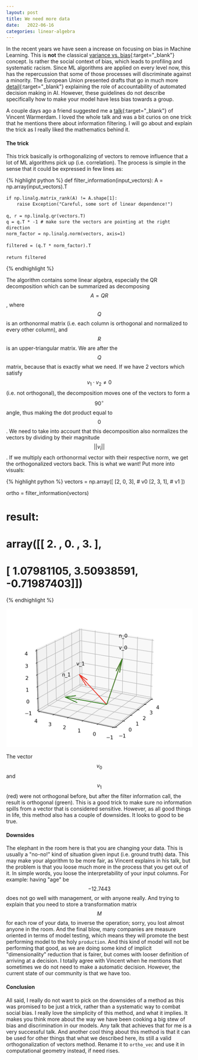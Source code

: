 ```yaml
---
layout: post
title: We need more data
date:   2022-06-16
categories: linear-algebra
---
```


In the recent years we have seen a increase on focusing on bias in Machine Learning. This is __not__ the classical
[variance vs. bias](https://www.mastersindatascience.org/learning/difference-between-bias-and-variance/){:target="_blank"}
concept. Is rather the social context of bias, which leads to profiling and systematic racism. Since ML algorithms are applied
on every level now, this has the repercussion that some of those processes will discriminate against a minority. The European Union 
presented drafts that go in much more [detail](https://www.europarl.europa.eu/RegData/etudes/STUD/2020/641530/EPRS_STU(2020)641530_EN.pdf){:target="_blank"}
explaining the role of accountability of automated decision making in AI. However, these guidelines do not describe specifically how to 
make your model have less bias towards a group.

A couple days ago a friend suggested me a [talk](https://www.youtube.com/watch?v=Z8MEFI7ZJlA){:target="_blank"} of Vincent Warmerdam. I loved the whole
talk and was a bit curios on one trick that he mentions there about information filtering. I will go about and explain the trick as I really liked the 
mathematics behind it. 

#### The trick
This trick basically is orthogonalizing of vectors to remove influence that a lot of ML algorithms pick up (i.e. correlation). The process is simple in the 
sense that it could be expressed in few lines as:


{% highlight python %}
def filter_information(input_vectors):
    A = np.array(input_vectors).T 
    
    if np.linalg.matrix_rank(A) != A.shape[1]:
        raise Exception("Careful, some sort of linear dependence!")
     
    q, r = np.linalg.qr(vectors.T)
    q = q.T * -1 # make sure the vectors are pointing at the right direction
    norm_factor = np.linalg.norm(vectors, axis=1)
    
    filtered = (q.T * norm_factor).T
    
    return filtered
{% endhighlight %}

The algorithm contains some linear algebra, especially the QR decomposition which can be summarized as decomposing $$A = QR$$, where $$Q$$ is 
an orthonormal matrix (i.e. each column is orthogonal and normalized to every other column), and $$R$$ is an upper-triangular matrix. We are after
the $$Q$$ matrix, because that is exactly what we need. If we have 2 vectors which satisfy $$v_1 \cdot v_2 \neq 0$$ (i.e. not orthogonal), the decomposition
moves one of the vectors to form a $$90^{\circ}$$ angle, thus making the dot product equal to $$0$$. We need to take into account that this decomposition
also normalizes the vectors by dividing by their magnitude $$||v_i||$$. If we multiply each orthonormal vector with their respective norm, we get the orthogonalized
vectors back. This is what we want! Put more into visuals:

{% highlight python %}
vectors = np.array([
    [2, 0, 3], # v0
    [2, 3, 1], # v1
])

ortho = filter_information(vectors)

# result:
# array([[ 2.        ,  0.        ,  3.        ],
#       [ 1.07981105,  3.50938591, -0.71987403]])

{% endhighlight %}

![Orthogonalization](/assets/fairness/ortho.png)


The vector $$v_0$$ and $$v_1$$ (red) were not orthogonal before, but after the filter information call, the result is orthogonal (green).
This is a good trick to make sure no information spills from a vector that is considered sensitive. However, as all good things in life,
this method also has a couple of downsides. It looks to good to be true. 

#### Downsides
The elephant in the room here is that you are changing your data. This is usually a "no-no!" kind of situation given input (i.e. ground truth) data.
This may make your algorithm to be more fair, as Vincent explains in his talk, but the problem is that you loose much more in the process that 
you get out of it. In simple words, you loose the interpretability of your input columns. For example: having "age" be $$-12.7443$$ does not go well
with management, or with anyone really. And trying to explain that you need to store a transformation matrix $$M$$ for each row of your data, to inverse
the operation; sorry, you lost almost anyone in the room. And the final blow, many companies are measure oriented in terms of 
model testing, which means they will promote the best performing model to the holy `production`. And this kind of model will not be performing that good,
as we are doing some kind of implicit "dimensionality" reduction that is fairer, but comes with looser definition of arriving at a decision. I totally agree 
with Vincent when he mentions that sometimes we do not need to make a automatic decision. However, the current state of our community is that we have too.  

#### Conclusion
All said, I really do not want to pick on the downsides of a method as this was promised to be just a trick, rather than a systematic way to combat
social bias. I really love the simplicity of this method, and what it implies. It makes you think more about the way we have been cooking a big stew 
of bias and discrimination in our models. Any talk that achieves that for me is a very successful talk. And another cool thing about this method is that
it can be used for other things that what we described here, its still a valid orthogonalization of vectors method. Rename it to `ortho_vec` and use it in 
computational geometry instead, if need rises. 
